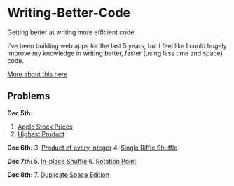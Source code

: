 # Writing-Better-Code
Getting better at writing more efficient code. 

I've been building web apps for the last 5 years, but I feel like I could hugely improve my knowledge in writing better, faster (using less time and space) code. 

[More about this here](https://dev.to/arjunrajkumar/writing-more-efficient-code-1imb)


## Problems

__Dec 5th:__ 
1. [Apple Stock Prices](https://github.com/arjunrajkumar/Writing-Better-Code/blob/master/apple_stock_prices.rb)
2. [Highest Product](https://github.com/arjunrajkumar/Writing-Better-Code/blob/master/highest_product.rb)

__Dec 6th:__ 
3. [Product of every integer](https://github.com/arjunrajkumar/Writing-Better-Code/blob/master/product.rb)
4. [Single Riffle Shuffle](https://github.com/arjunrajkumar/Writing-Better-Code/blob/master/single_riffle_shuffle.rb)

__Dec 7th:__ 
5. [In-place Shuffle](https://github.com/arjunrajkumar/Writing-Better-Code/blob/master/inplace_shuffle.rb)
6. [Rotation Point](https://github.com/arjunrajkumar/Writing-Better-Code/blob/master/rotation_point.rb)

__Dec 8th:__ 
7. [Duplicate Space Edition](https://github.com/arjunrajkumar/Writing-Better-Code/blob/master/space_edition.rb)
